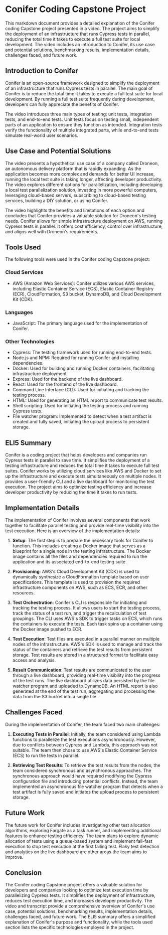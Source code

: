 # Conifer Coding Capstone Project

This markdown document provides a detailed explanation of the Conifer coding Capstone project presented in a video. The project aims to simplify the deployment of an infrastructure that runs Cypress tests in parallel, reducing the total time it takes to execute a full test suite for local development. The video includes an introduction to Conifer, its use case and potential solutions, benchmarking results, implementation details, challenges faced, and future work.

## Introduction to Conifer

Conifer is an open-source framework designed to simplify the deployment of an infrastructure that runs Cypress tests in parallel. The main goal of Conifer is to reduce the total time it takes to execute a full test suite for local development. By running a full test suite frequently during development, developers can fully appreciate the benefits of Conifer.

The video introduces three main types of testing: unit tests, integration tests, and end-to-end tests. Unit tests focus on testing small, independent parts of an application to ensure they function as intended. Integration tests verify the functionality of multiple integrated parts, while end-to-end tests simulate real-world user scenarios.

## Use Case and Potential Solutions

The video presents a hypothetical use case of a company called Droneon, an autonomous delivery platform that is rapidly expanding. As the application becomes more complex and demands for better UI increase, running the local test suite is taking longer, affecting developer productivity. The video explores different options for parallelization, including developing a local test parallelization solution, investing in more powerful computers, leveraging cloud-based servers, subscribing to cloud-based testing services, building a DIY solution, or using Conifer.

The video highlights the benefits and limitations of each option and concludes that Conifer provides a valuable solution for Droneon's testing needs. Conifer allows for simple infrastructure deployment on AWS, running Cypress tests in parallel. It offers cost efficiency, control over infrastructure, and aligns well with Droneon's requirements.

## Tools Used

The following tools were used in the Conifer coding Capstone project:

### Cloud Services
- AWS (Amazon Web Services): Conifer utilizes various AWS services, including Elastic Container Service (ECS), Elastic Container Registry (ECR), CloudFormation, S3 bucket, DynamoDB, and Cloud Development Kit (CDK).

### Languages
- JavaScript: The primary language used for the implementation of Conifer.

### Other Technologies
- Cypress: The testing framework used for running end-to-end tests.
- Node.js and NPM: Required for running Conifer and installing dependencies.
- Docker: Used for building and running Docker containers, facilitating infrastructure deployment.
- Express: Used for the backend of the live dashboard.
- React: Used for the frontend of the live dashboard.
- Command Line Interface (CLI): Used for initiating and tracking the testing process.
- HTML: Used for generating an HTML report to communicate test results.
- Shell scripting: Used for initiating the testing process and running Cypress tests.
- File watcher program: Implemented to detect when a test artifact is created and fully saved, initiating the upload process to persistent storage.

## ELI5 Summary

Conifer is a coding project that helps developers and companies run Cypress tests in parallel to save time. It simplifies the deployment of a testing infrastructure and reduces the total time it takes to execute full test suites. Conifer works by utilizing cloud services like AWS and Docker to set up the infrastructure and execute tests simultaneously on multiple nodes. It provides a user-friendly CLI and a live dashboard for monitoring the test execution. The project aims to optimize testing efficiency and increase developer productivity by reducing the time it takes to run tests.

## Implementation Details

The implementation of Conifer involves several components that work together to facilitate parallel testing and provide real-time visibility into the test execution. Here is an overview of the implementation details:

1. **Setup**: The first step is to prepare the necessary tools for Conifer to function. This includes creating a Docker image that serves as a blueprint for a single node in the testing infrastructure. The Docker image contains all the files and dependencies required to run the application and its associated end-to-end testing suite.

2. **Provisioning**: AWS's Cloud Development Kit (CDK) is used to dynamically synthesize a CloudFormation template based on user specifications. This template is used to provision the required infrastructure components on AWS, such as ECS, ECR, and other resources.

3. **Test Orchestration**: Conifer's CLI is responsible for initiating and tracking the testing process. It allows users to start the testing process, track the status of a test run, and trigger the recalculation of test groupings. The CLI uses AWS's SDK to trigger tasks on ECS, which runs the containers to execute the tests. Each task spins up a container using the Docker image pushed to ECR.

4. **Test Execution**: Test files are executed in a parallel manner on multiple nodes of the infrastructure. AWS's SDK is used to manage and track the status of the containers and retrieve the test results from persistent storage. Test results are stored in a structured format to facilitate easy access and analysis.

5. **Result Communication**: Test results are communicated to the user through a live dashboard, providing real-time visibility into the progress of the test runs. The live dashboard utilizes data persisted by the file watcher program and uploaded to DynamoDB. An HTML report is also generated at the end of the test run, aggregating and processing the data from the S3 bucket into a single file.

## Challenges Faced

During the implementation of Conifer, the team faced two main challenges:

1. **Executing Tests in Parallel**: Initially, the team considered using Lambda functions to parallelize the test executions asynchronously. However, due to conflicts between Cypress and Lambda, this approach was not suitable. The team then chose to use AWS's Elastic Container Service (ECS) to run the tests in parallel.

2. **Retrieving Test Results**: To retrieve the test results from the nodes, the team considered synchronous and asynchronous approaches. The synchronous approach would have required modifying the Cypress configuration file and introducing potential conflicts. Instead, the team implemented an asynchronous file watcher program that detects when a test artifact is fully saved and initiates the upload process to persistent storage.

## Future Work

The future work for Conifer includes investigating other test allocation algorithms, exploring Fargate as a task runner, and implementing additional features to enhance testing efficiency. The team plans to explore dynamic allocation of tests using a queue-based system and implement fail-fast execution to stop test execution at the first failing test. Flaky test detection and analytics on the live dashboard are other areas the team aims to improve.

## Conclusion

The Conifer coding Capstone project offers a valuable solution for developers and companies looking to optimize test execution time by parallelizing Cypress tests. It simplifies the deployment of infrastructure, reduces test execution time, and increases developer productivity. The video and transcript provide a comprehensive overview of Conifer's use case, potential solutions, benchmarking results, implementation details, challenges faced, and future work. The ELI5 summary offers a simplified explanation of Conifer's purpose and functionality, while the tools used section lists the specific technologies employed in the project.